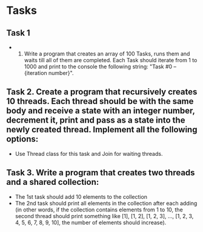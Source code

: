 ﻿# Tasks

## Task 1
- 1. Write a program that creates an array of 100 Tasks, runs them and waits till all of them are completed. Each Task should iterate from 1 to 1000 and print to the console the following string:
"Task #0 – {iteration number}".

## Task 2. Create a program that recursively creates 10 threads. Each thread should be with the same body and receive a state with an integer number, decrement it, print and pass as a state into the newly created thread. Implement all the following options:
- Use Thread class for this task and Join for waiting threads.

## Task 3. Write a program that creates two threads and a shared collection:
- The 1st task should add 10 elements to the collection
- The 2nd task should print all elements in the collection after each adding (in other words, if the collection contains elements from 1 to 10, the second thread should print something like [1], [1, 2], [1, 2, 3], …, [1, 2, 3, 4, 5, 6, 7, 8, 9, 10], the number of elements should increase).
